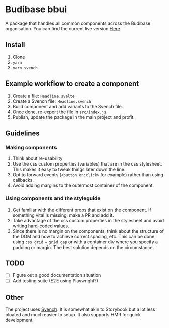 # Budibase bbui

A package that handles all common components across the Budibase organisation. You can find the current live version [Here](http://bbui.budibase.com).

## Install

1. Clone
2. `yarn`
3. `yarn svench`

## Example workflow to create a component

1. Create a file: `Headline.svelte`
2. Create a Svench file: `Headline.svench`
3. Build component and add variants to the Svench file.
4. Once done, re-export the file in `src/index.js`.
5. Publish, update the package in the main project and profit. 

## Guidelines
### Making components

1. Think about re-usability
2. Use the css custom properties (variables) that are in the css stylesheet. This makes it easy to tweak things later down the line.
3. Opt to forward events (`<button on:click>` for example) rather than using callbacks.
4. Avoid adding margins to the outermost container of the component.

### Using components and the styleguide

1. Get familiar with the different props that exist on the component. If something vital is missing, make a PR and add it.
2. Take advantage of the css custom properties in the stylesheet and avoid writing hard-coded values.
4. Since there is no margin on the components, think about the structure of the DOM and how to achieve correct spacing, etc. This can be done using `css grid` + `grid gap` or with a container div where you specify a padding or margin. The best solution depends on the circumstance.

## TODO

* [ ] Figure out a good documentation situation
* [ ] Add testing suite (E2E using Playwright?)

 ## Other
 
 The project uses [Svench](https://github.com/rixo/svench). It is somewhat akin to Storybook but a lot less bloated and much easier to setup. It also supports HMR for quick development.
